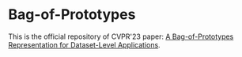 # Bag-of-Prototypes

This is the official repository of CVPR'23 paper: [A Bag-of-Prototypes Representation for Dataset-Level Applications](https://arxiv.org/abs/2303.13251).


